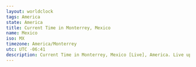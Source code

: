 ```yaml
---
layout: worldclock
tags: America
state: America
title: Current Time in Monterrey, Mexico
name: Mexico
iso: MX
timezone: America/Monterrey
utc: UTC -06:41
description: Current Time in Monterrey, Mexico [Live], America. Live update now time in Monterrey, timezone America/Monterrey, UTC -06:41, Country ISO code & Current Local Time.
---
```


